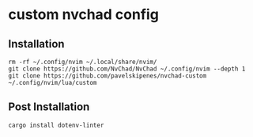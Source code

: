 # custom nvchad config

## Installation
```
rm -rf ~/.config/nvim ~/.local/share/nvim/
git clone https://github.com/NvChad/NvChad ~/.config/nvim --depth 1
git clone https://github.com/pavelskipenes/nvchad-custom ~/.config/nvim/lua/custom
```

## Post Installation
```
cargo install dotenv-linter
```
